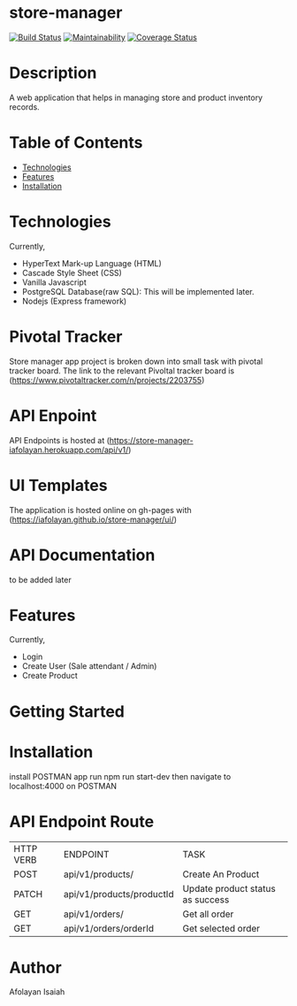 # store-manager
[![Build Status](https://travis-ci.org/iAfolayan/store-manager.svg?branch=develop)](https://travis-ci.org/iAfolayan/store-manager)
[![Maintainability](https://api.codeclimate.com/v1/badges/142b219a88134673ca9e/maintainability)](https://codeclimate.com/github/iAfolayan/store-manager/maintainability)
[![Coverage Status](https://coveralls.io/repos/github/iAfolayan/store-manager/badge.svg?branch=develop)](https://coveralls.io/github/iAfolayan/store-manager?branch=develop)


# Description
A web application that helps in managing store and product inventory records.

# Table of Contents
<ul>
            <li>
                <a href="#Technologies">Technologies</a>
            </li>
            <li>
                <a href="#Features">Features</a>
            </li>
          <li>
                <a href="#Installations">Installation</a>
            </li>
        </ul>
        
# Technologies
Currently,
<ul>
<li> HyperText Mark-up Language (HTML) </li>
<li>Cascade Style Sheet (CSS)</li>
<li>Vanilla Javascript</li>
<li>PostgreSQL Database(raw SQL): This will be implemented later.</li>
<li>Nodejs (Express framework)</li>
  </ul>
  
# Pivotal Tracker
Store manager app project is broken down into small task with pivotal tracker board. The link to the relevant Pivoltal tracker board is (https://www.pivotaltracker.com/n/projects/2203755)

# API Enpoint
API Endpoints is hosted at (https://store-manager-iafolayan.herokuapp.com/api/v1/)

# UI Templates
The application is hosted online on gh-pages with (https://iafolayan.github.io/store-manager/ui/)

# API Documentation
to be added later

# Features
Currently,
<ul>
<li>Login</li>
<li>Create User (Sale attendant / Admin)</li>
<li>Create Product</li>
  </ul>

# Getting Started
# Installation
install POSTMAN app
run npm run start-dev then navigate to localhost:4000 on POSTMAN
# API Endpoint Route
<table>
  <tr>
    <td>HTTP VERB</td>
    <td>ENDPOINT</td>
    <td>TASK</td>
  </tr>
  <tr>
    <td>POST</td>
    <td>api/v1/products/</td>
    <td>Create An Product</td>
  </tr>
   <tr>
    <td>PATCH</td>
    <td>api/v1/products/productId</td>
    <td>Update product status as success</td>
  </tr>
  <tr>
    <td>GET</td>
    <td>api/v1/orders/</td>
    <td>Get all order</td>
  </tr>
  <tr>
    <td>GET</td>
    <td>api/v1/orders/orderId</td>
    <td>Get selected order</td>
  </tr>
  </table>
  
# Author
Afolayan Isaiah